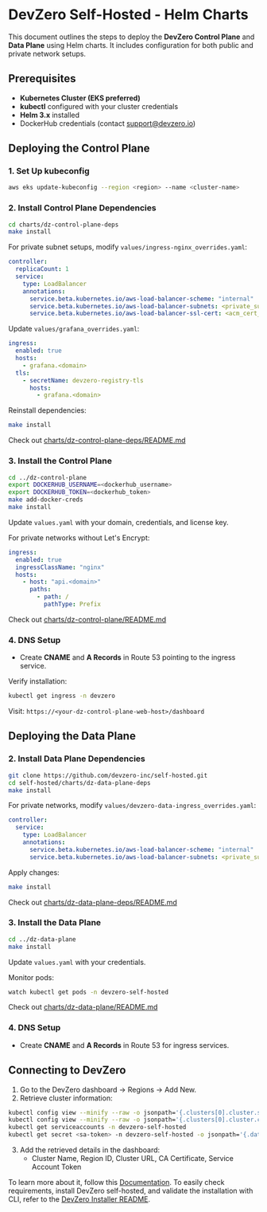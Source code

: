 # DevZero Self-Hosted - Helm Charts

This document outlines the steps to deploy the **DevZero Control Plane** and **Data Plane** using Helm charts. It includes configuration for both public and private network setups.

## Prerequisites

- **Kubernetes Cluster (EKS preferred)**
- **kubectl** configured with your cluster credentials
- **Helm 3.x** installed
- DockerHub credentials (contact [support@devzero.io](mailto:support@devzero.io))

## Deploying the Control Plane

### 1. Set Up kubeconfig

```bash
aws eks update-kubeconfig --region <region> --name <cluster-name>
```

### 2. Install Control Plane Dependencies

```bash
cd charts/dz-control-plane-deps
make install
```

For private subnet setups, modify `values/ingress-nginx_overrides.yaml`:

```yaml
controller:
  replicaCount: 1
  service:
    type: LoadBalancer
    annotations:
      service.beta.kubernetes.io/aws-load-balancer-scheme: "internal"
      service.beta.kubernetes.io/aws-load-balancer-subnets: <private_subnet_1>,<private_subnet_2>
      service.beta.kubernetes.io/aws-load-balancer-ssl-cert: <acm_cert_arn>
```

Update `values/grafana_overrides.yaml`:

```yaml
ingress:
  enabled: true
  hosts:
    - grafana.<domain>
  tls:
    - secretName: devzero-registry-tls
      hosts:
        - grafana.<domain>
```

Reinstall dependencies:

```bash
make install
```

Check out [charts/dz-control-plane-deps/README.md](./dz-control-plane-deps/README.md)

### 3. Install the Control Plane

```bash
cd ../dz-control-plane
export DOCKERHUB_USERNAME=<dockerhub_username>
export DOCKERHUB_TOKEN=<dockerhub_token>
make add-docker-creds
make install
```

Update `values.yaml` with your domain, credentials, and license key.

For private networks without Let's Encrypt:

```yaml
ingress:
  enabled: true
  ingressClassName: "nginx"
  hosts:
    - host: "api.<domain>"
      paths:
        - path: /
          pathType: Prefix
```

Check out [charts/dz-control-plane/README.md](./dz-control-plane/README.md)

### 4. DNS Setup

- Create **CNAME** and **A Records** in Route 53 pointing to the ingress service.

Verify installation:

```bash
kubectl get ingress -n devzero
```

Visit: `https://<your-dz-control-plane-web-host>/dashboard`

## Deploying the Data Plane

### 2. Install Data Plane Dependencies

```bash
git clone https://github.com/devzero-inc/self-hosted.git
cd self-hosted/charts/dz-data-plane-deps
make install
```

For private networks, modify `values/devzero-data-ingress_overrides.yaml`:

```yaml
controller:
  service:
    type: LoadBalancer
    annotations:
      service.beta.kubernetes.io/aws-load-balancer-scheme: "internal"
      service.beta.kubernetes.io/aws-load-balancer-subnets: <private_subnet_1>,<private_subnet_2>
```

Apply changes:

```bash
make install
```

Check out [charts/dz-data-plane-deps/README.md](./dz-data-plane-deps/README.md)

### 3. Install the Data Plane

```bash
cd ../dz-data-plane
make install
```

Update `values.yaml` with your credentials.

Monitor pods:

```bash
watch kubectl get pods -n devzero-self-hosted
```

Check out [charts/dz-data-plane/README.md](./dz-data-plane/README.md)

### 4. DNS Setup

- Create **CNAME** and **A Records** in Route 53 for ingress services.

## Connecting to DevZero

1. Go to the DevZero dashboard → Regions → Add New.
2. Retrieve cluster information:

```bash
kubectl config view --minify --raw -o jsonpath='{.clusters[0].cluster.server}'
kubectl config view --minify --raw -o jsonpath='{.clusters[0].cluster.certificate-authority-data}'
kubectl get serviceaccounts -n devzero-self-hosted
kubectl get secret <sa-token> -n devzero-self-hosted -o jsonpath='{.data.token}' | base64 -d
```

3. Add the retrieved details in the dashboard:
   - Cluster Name, Region ID, Cluster URL, CA Certificate, Service Account Token

To learn more about it, follow this [Documentation](https://www.devzero.io/docs/admin/install/aws). To easily check requirements, install DevZero self-hosted, and validate the installation with CLI, refer to the [DevZero Installer README](../dz_installer/README.md).